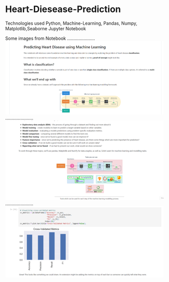 # Heart-Diesease-Prediction

Technologies used Python, Machine-Learning, Pandas, Numpy, Matplotlib,Seaborne
Jupyter Notebook

Some images from Notebook
......................
![](1.png)
......................
![](2.png)
......................
![](3.png)
